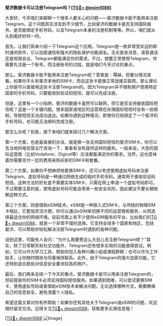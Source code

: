 **斐济数据卡可以注册Telegram吗？[[TG💪+ @esim1088](https://t.me/s/esim1088)]**

大家好，今天咱们来聊聊一个很多人都关心的问题——斐济数据卡能不能用来注册Telegram。这个问题其实涉及到不少细节，比如斐济的数据卡是否支持国际服务、是否能绑定手机号码，以及Telegram本身的注册机制等等。所以，咱们就从头到尾好好捋一捋。

首先，让我们简单介绍一下Telegram这个应用。Telegram是一款非常受欢迎的即时通讯软件，它以加密通信和强大的隐私保护功能闻名。无论是发消息、语音通话还是视频会议，Telegram都能满足你的需求。不过，想要正常使用Telegram，你需要先注册一个账号。而注册账号的过程，就是咱们今天讨论的重点。

那么，斐济数据卡能不能用来注册Telegram呢？答案是：**可以**，但要分情况来看。如果你手头有斐济本地的SIM卡，而且这张卡能够正常连接互联网，那么理论上你是可以直接用这张卡注册Telegram的。因为Telegram并不限制用户使用特定国家的手机号码，只要能收到验证码短信，就可以完成注册。

但是，这里有一个小陷阱。斐济的数据卡虽然可以联网，但它是否支持接收国际短信呢？这是一个关键问题。很多国家或地区的运营商在处理国际短信时会有一些限制，导致短信无法成功送达。如果你遇到这种情况，即使你已经绑定了一个斐济的手机号码，也可能无法顺利完成注册。

那怎么办呢？别急，接下来咱们就来探讨几个解决方案。

第一个方案，也是最直接的办法，就是换一张支持国际短信的斐济SIM卡。你可以去当地的电信营业厅咨询一下，看看有没有提供这样的服务。一般来说，大型的国际运营商（比如Vodafone、Digicel等）应该都能满足你的需求。当然，这也意味着你需要支付一定的费用来购买新的SIM卡和套餐。

第二个方案，如果你不想麻烦地更换SIM卡，还可以考虑使用虚拟号码来注册Telegram。虚拟号码是一种通过网络生成的临时手机号码，通常用于接收验证码短信。这种方法的好处是不需要实体SIM卡，只需在网上申请一个虚拟号码即可。不过需要注意的是，使用虚拟号码可能会带来一些安全风险，因此建议不要长期依赖这种方式。

第三个方案，则是借助eSIM技术。eSIM是一种嵌入式SIM卡，与传统的物理SIM卡相比，它更加灵活方便。你可以通过eSIM来切换不同的运营商和服务，从而选择最适合你的网络环境。目前市面上有不少提供eSIM服务的平台，比如我们的[TG💪+ @esim1088](https://t.me/s/esim1088)，就是一个非常不错的选择。它支持全球多个国家和地区，包括斐济，可以帮助你轻松解决注册Telegram时遇到的各种问题。

说到这里，可能有人会问：“为什么我要费这么大劲儿去注册Telegram呢？”其实，除了日常聊天和社交功能外，Telegram还有很多实用的功能值得尝试。例如，它可以作为学习工具，帮助你加入各种兴趣小组或课程群聊；也可以作为工作助手，让你随时随地与同事保持联系。此外，由于Telegram的强大加密功能，它还特别适合那些对信息安全要求较高的用户。

最后，我们再来总结一下今天的重点。斐济数据卡是可以用来注册Telegram的，但前提是你的SIM卡必须支持国际短信服务。如果遇到困难，可以尝试更换SIM卡、使用虚拟号码或者借助eSIM技术来解决问题。无论选择哪种方式，都要确保自己的信息安全，避免泄露个人隐私。

希望这篇文章对你有所帮助！如果你还有其他关于Telegram或eSIM的问题，欢迎随时留言交流。记得关注[TG💪+ @esim1088](https://t.me/s/esim1088)，获取更多实用信息哦！

[[TG💪+ @esim1088](https://t.me/s/esim1088) ![Image](https://i.postimg.cc/4NQfJmqS/Snipaste-2025-05-13-00-14-12.png)]